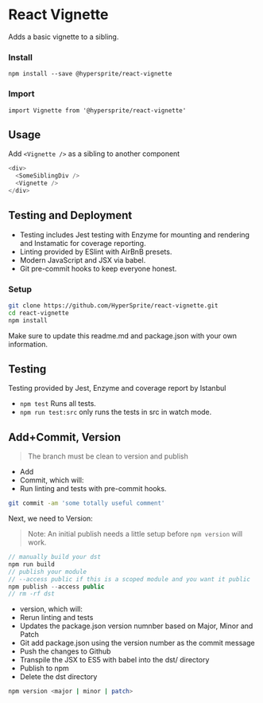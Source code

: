 # React Vignette

Adds a basic vignette to a sibling.


### Install
```npm install --save @hypersprite/react-vignette```

### Import
```import Vignette from '@hypersprite/react-vignette'```

## Usage
Add ```<Vignette />``` as a sibling to another component

```js
<div>
  <SomeSiblingDiv />
  <Vignette />
</div>
```


## Testing and Deployment

* Testing includes Jest testing with Enzyme for mounting and rendering and Instamatic for coverage reporting.
* Linting provided by ESlint with AirBnB presets.
* Modern JavaScript and JSX via babel.
* Git pre-commit hooks to keep everyone honest.


### Setup
```bash
git clone https://github.com/HyperSprite/react-vignette.git
cd react-vignette
npm install
```
Make sure to update this readme.md and package.json with your own information.

## Testing

Testing provided by Jest, Enzyme and coverage report by Istanbul

* ```npm test``` Runs all tests.
* ```npm run test:src``` only runs the tests in src in watch mode.

## Add+Commit, Version

> The branch must be clean to version and publish

* Add
* Commit, which will:
 * Run linting and tests with pre-commit hooks.

```bash
git commit -am 'some totally useful comment'
```

Next, we need to Version:

> Note: An initial publish needs a little setup before ```npm version``` will work.

```js
// manually build your dst
npm run build
// publish your module
// --access public if this is a scoped module and you want it public
npm publish --access public
// rm -rf dst
```

* version, which will:
 * Rerun linting and tests
 * Updates the package.json version numnber based on Major, Minor and Patch
 * Git add package.json using the version number as the commit message
 * Push the changes to Github
 * Transpile the JSX to ES5 with babel into the dst/ directory
 * Publish to npm
 * Delete the dst directory

```bash   
npm version <major | minor | patch>
```
